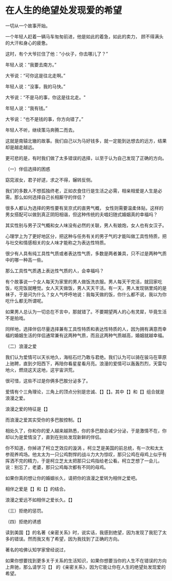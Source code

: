 
# 在人生的绝望处发现爱的希望

一切从一个故事开始。

一个年轻人赶着一辆马车匆匆前进，他是如此的着急，如此的卖力， 顾不得满头的大汗和身心的疲惫。

这时，有个大爷拦住了他：“小伙子，你去哪儿了？”

年轻人说：“我要去南方。”

大爷说：“可你这是往北走啊。”

年轻人说：“没事，我的马快。”

大爷说：“不是马的事，你这是往北走。"

年轻人说：“我有钱。”

大爷说：“也不是钱的事，你方向错了。”

年轻人不听，继续策马奔腾二而去。

这就是南辕北辙的故事。我们自己以为马好钱多，就一定能到达想去的远方，结果却是越走越远。

更可悲的是，有时我们做了太多错误的选择，以至于认为自己发现了正确的方向。

（一）伴侣选择的困惑

窈窕淑女，君子好逑，求之不得，辗转反侧。

我们的多数人不想孤独终老，正如衣食住行是生活之必需，相亲相爱是人生是必需。那么如何选择自己长相厮守的伴侣？

很多人都认为选择的男性要有吴京式的直男气概， 女性则需要温柔体贴，这样的男女搭配可以做到真正阴阳相谐，但这种传统的夫唱妇随式婚姻真的幸福吗？

其实性别与男子汉气概和女人味没有必然的关联，男人有娘炮，女人也有女汉子。

心理学上为了更好地区分，把这种与任务有关的男子气的才能叫做工具性特质，把与社交和情感相关的女人味才能称之为表达性特质。

很少有人具有纯工具性气质或者表达性气质，多数是两者兼具，只不过是两种气质中的哪一种高一些。

那么工具性气质遇上表达性气质的人，会幸福吗？

有个故事说一个女人每天为家里的男人做饭洗衣服。男人每天干完活，就回家吃饭，吃完饭就睡觉。女人天天做饭，男人天天干活。有一天，男人发现锅里炖的是袜子，于是问为什么？女人气呼呼地说：我每天做的饭，你什么都不说，我以为你吃什么都无所谓呢。

如果男人总认为一切总在不言中，那就错了。不要期望两人的心有灵犀，毕竟生活不是拍戏。

同样地，选择伴侣尽量选择兼有工具性特质和表达性特质的人，因为拥有满意而幸福的婚姻生活的伴侣通常兼有这两种气质，而且这两种气质越高，婚姻就越幸福。

（二）浪漫之爱

我们认为爱情可以天长地久，海枯石烂乃敢与君绝。我们认为可以骑在骏马在草原上驰聘，直到夕阳西下，再陪你看星星看月亮。浪漫的爱情可以轰轰烈烈，天雷勾地火，燃烧这天这地，这宇宙洪荒。

很可惜，这些不过是你俩多巴胺分泌多了。

爱情有个三角理论，三角上的顶点分别是忠诚、【】【】。其中【】和【】组合就是浪漫之爱。

浪漫之爱的特征是【】

而浪漫之爱其实受你的多巴胺控制。【】

相处久了，你和你的爱人越来越熟悉，你的多巴胺会减少分泌，于是激情不在，你却以为是爱情没了，直到在别处发现新鲜的伴侣。

你不知道，你掉进了柯立芝效应的漩涡 。柯立芝是美国的前总统，有一次和太太参观养鸡场。他太太为一只公鸡剽悍的战斗力大为惊叹，那只公鸡在母鸡上似乎有挥洒不完的精力，于是柯立芝太太把那只公鸡指给老公看。柯立芝想了一会儿，说：别忘了，老婆，那只公鸡每次都有不同的母鸡。

如果你真的想让你的婚姻长久，请把你的浪漫之爱转为相伴之爱吧。

相伴之爱是【】和【】的结合。

浪漫之爱远不如相伴之爱长久。【】





（三）拒绝的惩罚。



（四）拒绝的诱惑









读到美国【】的名著《亲密关系》时，说实话，我感到绝望，因为发现了我犯了太多的错误。然而我又有了希望，因为我找到了正确的方向。

著名的哈佛认知学家曾经说过，

如果你想要找到更多关于关系的生活知识，如果你想要当你的人生不在错误的方向上奔驰，那么请学习【】 的《亲密关系》，因为它能让你在人生的绝望处发现爱的希望。






<!--stackedit_data:
eyJoaXN0b3J5IjpbLTE0NTUyOTA3MzJdfQ==
-->